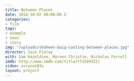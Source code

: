 ```yaml
---
title: Between Places
date: 2014-10-02 00:00:00 Z
categories:
- film
tags:
- example
- news
- story
img: "/uploads/shaheen-baig-casting-between-places.jpg"
director: Iain Finlay
with: Sam Hazeldine, Morven Christie, Nicholas Farrell
imdb: http://www.imdb.com/title/tt3349322/
video: xvrynvn83s
layout: project
---
```


